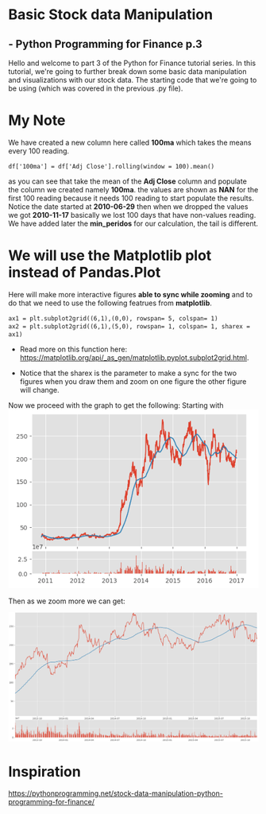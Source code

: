 # Basic Stock data Manipulation
## - Python Programming for Finance p.3
Hello and welcome to part 3 of the Python for Finance tutorial series. In this tutorial, we're going to further break down some basic data manipulation and visualizations with our stock data. The starting code that we're going to be using (which was covered in the previous .py file).
# My Note
We have created a new column here called **100ma** which takes the means every 100 reading.

```
df['100ma'] = df['Adj Close'].rolling(window = 100).mean()
```
as you can see that take the mean of the **Adj Close** column and populate the column we created namely **100ma**. the values are shown as **NAN** for the first 100 reading because it needs 100 reading to start populate the results. Notice the date started at **2010-06-29** then when we dropped the values we got **2010-11-17** basically we lost 100 days that have non-values reading. We have added later the **min_peridos** for our calculation, the tail is different.

# We will use the Matplotlib plot instead of Pandas.Plot
Here will make more interactive figures **able to sync while zooming** and to do that we need to use the following featrues from **matplotlib**.

```
ax1 = plt.subplot2grid((6,1),(0,0), rowspan= 5, colspan= 1)
ax2 = plt.subplot2grid((6,1),(5,0), rowspan= 1, colspan= 1, sharex = ax1)
```
* Read more on this function here: https://matplotlib.org/api/_as_gen/matplotlib.pyplot.subplot2grid.html.

* Notice that the sharex is the parameter to make a sync for the two figures when you draw them and zoom on one figure the other figure will change.

Now we proceed with the graph to get the following:
Starting with
![](./output_graphs/P3-2.png)

Then as we zoom more we can get:

![](./output_graphs/P3.png)



# Inspiration

https://pythonprogramming.net/stock-data-manipulation-python-programming-for-finance/
